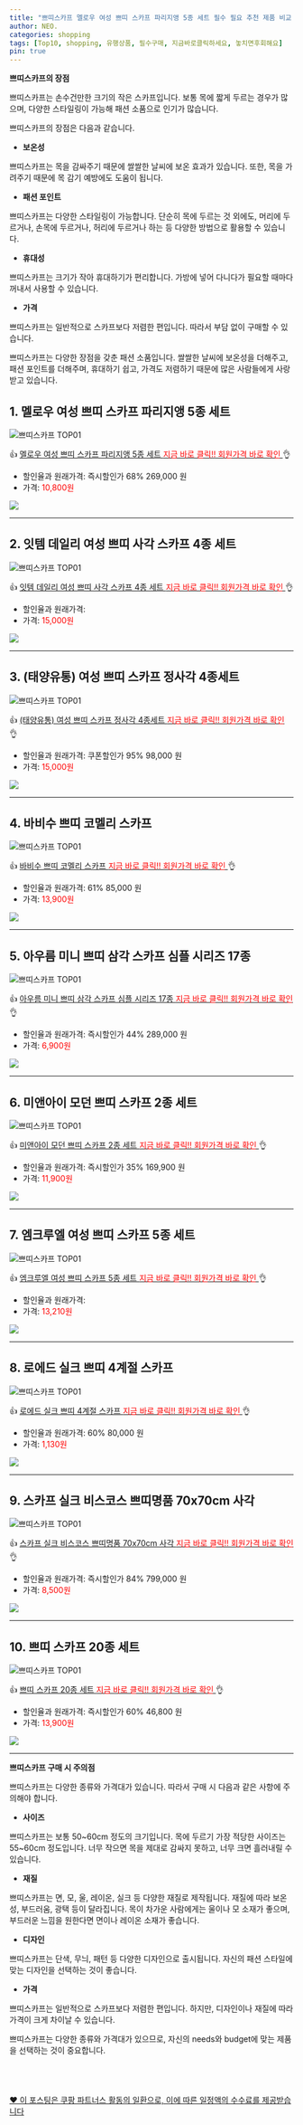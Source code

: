 ```yaml
---
title: "쁘띠스카프 멜로우 여성 쁘띠 스카프 파리지앵 5종 세트 필수 필요 추천 제품 비교 최저 가격 비교 장점 구매 후기 구매평"
author: NEO.
categories: shopping
tags: [Top10, shopping, 유행상품, 필수구매, 지금바로클릭하세요, 놓치면후회해요]
pin: true
---
```

**쁘띠스카프의 장점**

쁘띠스카프는 손수건만한 크기의 작은 스카프입니다. 보통 목에 짧게 두르는 경우가 많으며, 다양한 스타일링이 가능해 패션 소품으로 인기가 많습니다.

쁘띠스카프의 장점은 다음과 같습니다.

* **보온성**

쁘띠스카프는 목을 감싸주기 때문에 쌀쌀한 날씨에 보온 효과가 있습니다. 또한, 목을 가려주기 때문에 목 감기 예방에도 도움이 됩니다.

* **패션 포인트**

쁘띠스카프는 다양한 스타일링이 가능합니다. 단순히 목에 두르는 것 외에도, 머리에 두르거나, 손목에 두르거나, 허리에 두르거나 하는 등 다양한 방법으로 활용할 수 있습니다.

* **휴대성**

쁘띠스카프는 크기가 작아 휴대하기가 편리합니다. 가방에 넣어 다니다가 필요할 때마다 꺼내서 사용할 수 있습니다.

* **가격**

쁘띠스카프는 일반적으로 스카프보다 저렴한 편입니다. 따라서 부담 없이 구매할 수 있습니다.

쁘띠스카프는 다양한 장점을 갖춘 패션 소품입니다. 쌀쌀한 날씨에 보온성을 더해주고, 패션 포인트를 더해주며, 휴대하기 쉽고, 가격도 저렴하기 때문에 많은 사람들에게 사랑받고 있습니다.

   

## 1. 멜로우 여성 쁘띠 스카프 파리지앵 5종 세트

![쁘띠스카프 TOP01](https://thumbnail9.coupangcdn.com/thumbnails/remote/490x490ex/image/vendor_inventory/9c2d/97193be94d9b871c6a74c7468a36aba76c9a8f3d3bb0c19dc30260a78660.jpg)


👍 [멜로우 여성 쁘띠 스카프 파리지앵 5종 세트 <font color=red> 지금 바로 클릭!! 회원가격 바로 확인 </font> ](https://link.coupang.com/re/AFFSDP?lptag=AF3617701&subid=GithubCoopas&pageKey=7583505420&traceid=V0-153&itemId=20023887879&vendorItemId=86907385222) 👌 


- 할인율과 원래가격: 즉시할인가 68%  269,000   원
- 가격: <span style='color:red'>10,800원</span>

[![](/discount_price.png)](https://link.coupang.com/re/AFFSDP?lptag=AF3617701&subid=GithubCoopas&pageKey=7583505420&traceid=V0-153&itemId=20023887879&vendorItemId=86907385222)

---


   

## 2. 잇템 데일리 여성 쁘띠 사각 스카프 4종 세트

![쁘띠스카프 TOP01](https://thumbnail9.coupangcdn.com/thumbnails/remote/490x490ex/image/vendor_inventory/676a/1a92c63c89b5cda69164ff8a84d8efc2abe3d35fa4b60a28476f3cdbe02c.jpg)


👍 [잇템 데일리 여성 쁘띠 사각 스카프 4종 세트 <font color=red> 지금 바로 클릭!! 회원가격 바로 확인 </font> ](https://link.coupang.com/re/AFFSDP?lptag=AF3617701&subid=GithubCoopas&pageKey=7192317158&traceid=V0-153&itemId=18161926731&vendorItemId=85354032858) 👌 


- 할인율과 원래가격: 
- 가격: <span style='color:red'>15,000원</span>

[![](/discount_price.png)](https://link.coupang.com/re/AFFSDP?lptag=AF3617701&subid=GithubCoopas&pageKey=7192317158&traceid=V0-153&itemId=18161926731&vendorItemId=85354032858)

---


   

## 3. (태양유통) 여성 쁘띠 스카프 정사각 4종세트

![쁘띠스카프 TOP01](https://thumbnail8.coupangcdn.com/thumbnails/remote/490x490ex/image/vendor_inventory/9490/684dbcbf82caafaf173b74fbd3ebe9fe5a3adfd9d470bb9a0e49eb1d793a.jpg)


👍 [(태양유통) 여성 쁘띠 스카프 정사각 4종세트 <font color=red> 지금 바로 클릭!! 회원가격 바로 확인 </font> ](https://link.coupang.com/re/AFFSDP?lptag=AF3617701&subid=GithubCoopas&pageKey=7187946028&traceid=V0-153&itemId=18142050056&vendorItemId=85355114019) 👌 


- 할인율과 원래가격: 쿠폰할인가 95%  98,000   원
- 가격: <span style='color:red'>15,000원</span>

[![](/discount_price.png)](https://link.coupang.com/re/AFFSDP?lptag=AF3617701&subid=GithubCoopas&pageKey=7187946028&traceid=V0-153&itemId=18142050056&vendorItemId=85355114019)

---


   

## 4. 바비수 쁘띠 코멜리 스카프

![쁘띠스카프 TOP01](https://thumbnail6.coupangcdn.com/thumbnails/remote/490x490ex/image/rs_quotation_api/zeorlbmt/aa2a2614db3c4df583580ff591dfe21a.jpg)


👍 [바비수 쁘띠 코멜리 스카프 <font color=red> 지금 바로 클릭!! 회원가격 바로 확인 </font> ](https://link.coupang.com/re/AFFSDP?lptag=AF3617701&subid=GithubCoopas&pageKey=6773957904&traceid=V0-153&itemId=15912285730&vendorItemId=83119786615) 👌 


- 할인율과 원래가격: 61%  85,000   원
- 가격: <span style='color:red'>13,900원</span>

[![](/discount_price.png)](https://link.coupang.com/re/AFFSDP?lptag=AF3617701&subid=GithubCoopas&pageKey=6773957904&traceid=V0-153&itemId=15912285730&vendorItemId=83119786615)

---


   

## 5. 아우름 미니 쁘띠 삼각 스카프 심플 시리즈 17종

![쁘띠스카프 TOP01](https://thumbnail10.coupangcdn.com/thumbnails/remote/490x490ex/image/vendor_inventory/bf05/6398048962d14cea77f9c98b2dfd138ea1641f07084392a3169dc23ca5b4.png)


👍 [아우름 미니 쁘띠 삼각 스카프 심플 시리즈 17종 <font color=red> 지금 바로 클릭!! 회원가격 바로 확인 </font> ](https://link.coupang.com/re/AFFSDP?lptag=AF3617701&subid=GithubCoopas&pageKey=1267037068&traceid=V0-153&itemId=2270186359&vendorItemId=70267404882) 👌 


- 할인율과 원래가격: 즉시할인가 44%  289,000   원
- 가격: <span style='color:red'>6,900원</span>

[![](/discount_price.png)](https://link.coupang.com/re/AFFSDP?lptag=AF3617701&subid=GithubCoopas&pageKey=1267037068&traceid=V0-153&itemId=2270186359&vendorItemId=70267404882)

---


   

## 6. 미앤아이 모던 쁘띠 스카프 2종 세트

![쁘띠스카프 TOP01](https://thumbnail6.coupangcdn.com/thumbnails/remote/490x490ex/image/vendor_inventory/5647/4545c3eaa7ef06a2cb9a63df574be411523a5979428914448444c9c53853.jpg)


👍 [미앤아이 모던 쁘띠 스카프 2종 세트 <font color=red> 지금 바로 클릭!! 회원가격 바로 확인 </font> ](https://link.coupang.com/re/AFFSDP?lptag=AF3617701&subid=GithubCoopas&pageKey=7156578893&traceid=V0-153&itemId=18002755868&vendorItemId=85158771221) 👌 


- 할인율과 원래가격: 즉시할인가 35%  169,900   원
- 가격: <span style='color:red'>11,900원</span>

[![](/discount_price.png)](https://link.coupang.com/re/AFFSDP?lptag=AF3617701&subid=GithubCoopas&pageKey=7156578893&traceid=V0-153&itemId=18002755868&vendorItemId=85158771221)

---


   

## 7. 엠크루엘 여성 쁘띠 스카프 5종 세트

![쁘띠스카프 TOP01](https://thumbnail8.coupangcdn.com/thumbnails/remote/490x490ex/image/vendor_inventory/be86/ed1b548b93b5fdd5a83dd67f712d9448979a2abd6be49edb787a8a5165b1.jpg)


👍 [엠크루엘 여성 쁘띠 스카프 5종 세트 <font color=red> 지금 바로 클릭!! 회원가격 바로 확인 </font> ](https://link.coupang.com/re/AFFSDP?lptag=AF3617701&subid=GithubCoopas&pageKey=7673462668&traceid=V0-153&itemId=20476342253&vendorItemId=85159764267) 👌 


- 할인율과 원래가격: 
- 가격: <span style='color:red'>13,210원</span>

[![](/discount_price.png)](https://link.coupang.com/re/AFFSDP?lptag=AF3617701&subid=GithubCoopas&pageKey=7673462668&traceid=V0-153&itemId=20476342253&vendorItemId=85159764267)

---


   

## 8. 로에드 실크 쁘띠 4계절 스카프

![쁘띠스카프 TOP01](https://thumbnail9.coupangcdn.com/thumbnails/remote/490x490ex/image/vendor_inventory/c527/380ad247439ff109e347b3a4e3231974021af742a3230922251af36cf7e7.png)


👍 [로에드 실크 쁘띠 4계절 스카프 <font color=red> 지금 바로 클릭!! 회원가격 바로 확인 </font> ](https://link.coupang.com/re/AFFSDP?lptag=AF3617701&subid=GithubCoopas&pageKey=244076972&traceid=V0-153&itemId=774502391&vendorItemId=79982747905) 👌 


- 할인율과 원래가격: 60%  80,000   원
- 가격: <span style='color:red'>1,130원</span>

[![](/discount_price.png)](https://link.coupang.com/re/AFFSDP?lptag=AF3617701&subid=GithubCoopas&pageKey=244076972&traceid=V0-153&itemId=774502391&vendorItemId=79982747905)

---


   

## 9. 스카프 실크 비스코스 쁘띠명품 70x70cm 사각

![쁘띠스카프 TOP01](https://thumbnail9.coupangcdn.com/thumbnails/remote/490x490ex/image/vendor_inventory/752c/891c384dc3aea28120eaee607cd4dc29688a22ef175068d587bcb0efbaa2.jpg)


👍 [스카프 실크 비스코스 쁘띠명품 70x70cm 사각 <font color=red> 지금 바로 클릭!! 회원가격 바로 확인 </font> ](https://link.coupang.com/re/AFFSDP?lptag=AF3617701&subid=GithubCoopas&pageKey=6338321283&traceid=V0-153&itemId=13285449910&vendorItemId=87479364181) 👌 


- 할인율과 원래가격: 즉시할인가 84%  799,000   원
- 가격: <span style='color:red'>8,500원</span>

[![](/discount_price.png)](https://link.coupang.com/re/AFFSDP?lptag=AF3617701&subid=GithubCoopas&pageKey=6338321283&traceid=V0-153&itemId=13285449910&vendorItemId=87479364181)

---


   

## 10. 쁘띠 스카프 20종 세트

![쁘띠스카프 TOP01](https://thumbnail10.coupangcdn.com/thumbnails/remote/490x490ex/image/vendor_inventory/3169/36d23cbb26f8986da1915b762ce2a7b1cd1cba1d7b48b6dbdf495de43b97.jpg)


👍 [쁘띠 스카프 20종 세트 <font color=red> 지금 바로 클릭!! 회원가격 바로 확인 </font> ](https://link.coupang.com/re/AFFSDP?lptag=AF3617701&subid=GithubCoopas&pageKey=7006763052&traceid=V0-153&itemId=17203706750&vendorItemId=84375673148) 👌 


- 할인율과 원래가격: 즉시할인가 60%  46,800   원
- 가격: <span style='color:red'>13,900원</span>

[![](/discount_price.png)](https://link.coupang.com/re/AFFSDP?lptag=AF3617701&subid=GithubCoopas&pageKey=7006763052&traceid=V0-153&itemId=17203706750&vendorItemId=84375673148)

---
**쁘띠스카프 구매 시 주의점**

쁘띠스카프는 다양한 종류와 가격대가 있습니다. 따라서 구매 시 다음과 같은 사항에 주의해야 합니다.

* **사이즈**

쁘띠스카프는 보통 50~60cm 정도의 크기입니다. 목에 두르기 가장 적당한 사이즈는 55~60cm 정도입니다. 너무 작으면 목을 제대로 감싸지 못하고, 너무 크면 흘러내릴 수 있습니다.

* **재질**

쁘띠스카프는 면, 모, 울, 레이온, 실크 등 다양한 재질로 제작됩니다. 재질에 따라 보온성, 부드러움, 광택 등이 달라집니다. 목이 차가운 사람에게는 울이나 모 소재가 좋으며, 부드러운 느낌을 원한다면 면이나 레이온 소재가 좋습니다.

* **디자인**

쁘띠스카프는 단색, 무늬, 패턴 등 다양한 디자인으로 출시됩니다. 자신의 패션 스타일에 맞는 디자인을 선택하는 것이 좋습니다.

* **가격**

쁘띠스카프는 일반적으로 스카프보다 저렴한 편입니다. 하지만, 디자인이나 재질에 따라 가격이 크게 차이날 수 있습니다.

쁘띠스카프는 다양한 종류와 가격대가 있으므로, 자신의 needs와 budget에 맞는 제품을 선택하는 것이 중요합니다.<br><br><br><br><br> [ ❤  이 포스팅은 쿠팡 파트너스 활동의 일환으로, 이에 따른 일정액의 수수료를 제공받습니다](https://link.coupang.com/a/bcEFyh)